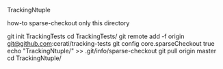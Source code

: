 TrackingNtuple

how-to sparse-checkout only this directory

git init TrackingTests
cd TrackingTests/
git remote add -f origin git@github.com:cerati/tracking-tests
git config core.sparseCheckout true
echo "TrackingNtuple/" >> .git/info/sparse-checkout
git pull origin master
cd TrackingNtuple/

